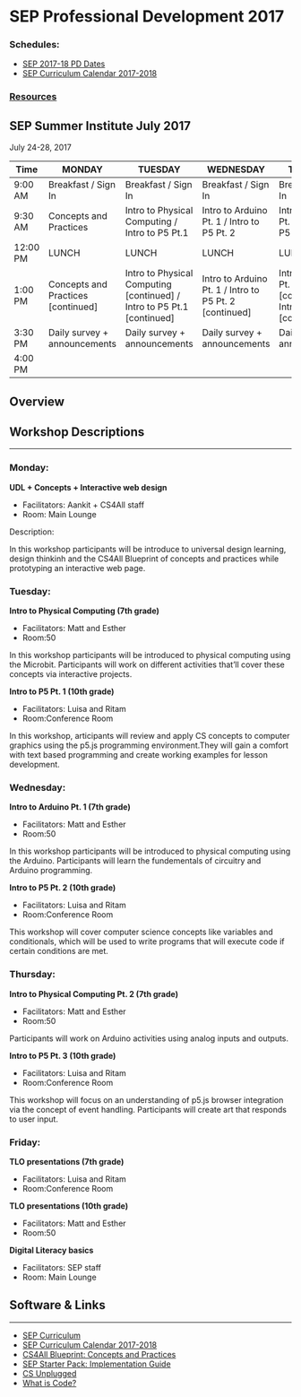 # SEP Professional Development 2017

### Schedules:
* [SEP 2017-18 PD Dates](https://drive.google.com/open?id=0B3omYkYPfQ0ya2p6N2NpSndSb28)
* [SEP Curriculum Calendar 2017-2018](https://drive.google.com/open?id=1tnvlHdIT_-7ACauHstNih9gdVIMJRoN4MNj_qMnnzM4)


### [Resources](#links)

## SEP Summer Institute July 2017
July 24-28, 2017

| Time | MONDAY | TUESDAY | WEDNESDAY | THURSDAY | FRIDAY
| -----|-------| ------- | --------| --------| --------|
| 9:00 AM |Breakfast / Sign In|Breakfast / Sign In|Breakfast / Sign In |Breakfast / Sign In|Breakfast / Sign In
9:30 AM |Concepts and Practices|Intro to Physical Computing / Intro to P5 Pt.1 |Intro to Arduino Pt. 1 / Intro to P5 Pt. 2 |Intro to Arduino Pt. 2 / Intro to P5 Pt. 3 | TLO teacher presentations 
12:00 PM |LUNCH|LUNCH|LUNCH|LUNCH|LUNCH 
1:00 PM |Concepts and Practices [continued]|Intro to Physical Computing [continued] / Intro to P5 Pt.1 [continued] |Intro to Arduino Pt. 1 / Intro to P5 Pt. 2 [continued] |Intro to Arduino Pt. 2 [continued] / Intro to P5 Pt. 3 [continued] |Digital Literacy basics
3:30 PM | Daily survey + announcements|Daily survey + announcements|Daily survey + announcements | Daily survey + announcements|Daily survey + announcements
4:00 PM | | | | |

## Overview

## Workshop Descriptions
***
### Monday:
**UDL + Concepts + Interactive web design**
* Facilitators: Aankit + CS4All staff
* Room: Main Lounge

Description:

In this workshop participants will be introduce to universal design learning, design thinkinh and the CS4All Blueprint of concepts and practices while prototyping an interactive web page.

### Tuesday:

**Intro to Physical Computing (7th grade)**
* Facilitators: Matt and Esther
* Room:50

In this workshop participants will be introduced to physical computing using the Microbit. Participants will work on different activities that’ll cover these concepts via interactive projects.

**Intro to P5 Pt. 1 (10th grade)**
* Facilitators: Luisa and Ritam
* Room:Conference Room 

In this workshop, articipants will review and apply CS concepts to computer graphics using the p5.js programming environment.They will gain a comfort with text based programming and create working examples for lesson development.  

### Wednesday:

**Intro to Arduino Pt. 1 (7th grade)**
* Facilitators: Matt and Esther 
* Room:50

In this workshop participants will be introduced to physical computing using the Arduino. Participants will learn the fundementals of circuitry and Arduino programming.

**Intro to P5 Pt. 2 (10th grade)**
* Facilitators: Luisa and Ritam
* Room:Conference Room

This workshop will cover computer science concepts like variables and conditionals, which will be used to write programs that will execute code if certain conditions are met. 

### Thursday:

**Intro to Physical Computing Pt. 2 (7th grade)**
* Facilitators: Matt and Esther
* Room:50

Participants will work on Arduino activities using analog inputs and outputs.

**Intro to P5 Pt. 3 (10th grade)**
* Facilitators: Luisa and Ritam 
* Room:Conference Room

This workshop will focus on an understanding of p5.js browser integration via the concept of event handling. Participants will create art that responds to user input. 

### Friday:

**TLO presentations (7th grade)**
* Facilitators: Luisa and Ritam
* Room:Conference Room

**TLO presentations (10th grade)**
* Facilitators: Matt and Esther
* Room:50


**Digital Literacy basics**
* Facilitators: SEP staff
* Room: Main Lounge


## <a name="links">Software & Links</a>
***

*   [SEP Curriculum](https://drive.google.com/open?id=0B8D2ft9M8qQCamQwZGpJMEU2TEk)
*   [SEP Curriculum Calendar 2017-2018](https://drive.google.com/open?id=1tnvlHdIT_-7ACauHstNih9gdVIMJRoN4MNj_qMnnzM4)
*   [CS4All Blueprint: Concepts and Practices]()
*   [SEP Starter Pack: Implementation Guide](https://drive.google.com/a/strongschools.nyc/file/d/0B1tN9SuyE6fxOHJOZkxsYURPRHc/view)
*   [CS Unplugged](http://csunplugged.org/)
*   [What is Code?](https://www.bloomberg.com/graphics/2015-paul-ford-what-is-code/)


